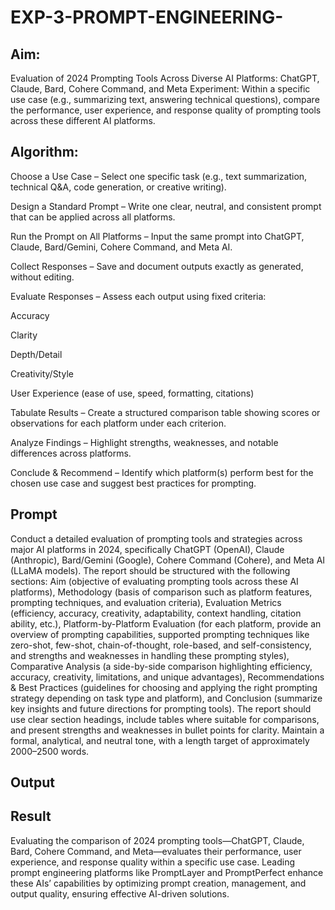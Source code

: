 # EXP-3-PROMPT-ENGINEERING-

## Aim: 
Evaluation of 2024 Prompting Tools Across Diverse AI Platforms: 
ChatGPT, Claude, Bard, Cohere Command, and Meta
Experiment:
Within a specific use case (e.g., summarizing text, answering technical questions), compare the performance, user experience, and response quality of prompting tools across these different AI platforms.

## Algorithm:
Choose a Use Case – Select one specific task (e.g., text summarization, technical Q&A, code generation, or creative writing).

Design a Standard Prompt – Write one clear, neutral, and consistent prompt that can be applied across all platforms.

Run the Prompt on All Platforms – Input the same prompt into ChatGPT, Claude, Bard/Gemini, Cohere Command, and Meta AI.

Collect Responses – Save and document outputs exactly as generated, without editing.

Evaluate Responses – Assess each output using fixed criteria:

Accuracy

Clarity

Depth/Detail

Creativity/Style

User Experience (ease of use, speed, formatting, citations)

Tabulate Results – Create a structured comparison table showing scores or observations for each platform under each criterion.

Analyze Findings – Highlight strengths, weaknesses, and notable differences across platforms.

Conclude & Recommend – Identify which platform(s) perform best for the chosen use case and suggest best practices for prompting.

## Prompt
Conduct a detailed evaluation of prompting tools and strategies across major AI platforms in 2024, specifically ChatGPT (OpenAI), Claude (Anthropic), Bard/Gemini (Google), Cohere Command (Cohere), and Meta AI (LLaMA models). The report should be structured with the following sections: Aim (objective of evaluating prompting tools across these AI platforms), Methodology (basis of comparison such as platform features, prompting techniques, and evaluation criteria), Evaluation Metrics (efficiency, accuracy, creativity, adaptability, context handling, citation ability, etc.), Platform-by-Platform Evaluation (for each platform, provide an overview of prompting capabilities, supported prompting techniques like zero-shot, few-shot, chain-of-thought, role-based, and self-consistency, and strengths and weaknesses in handling these prompting styles), Comparative Analysis (a side-by-side comparison highlighting efficiency, accuracy, creativity, limitations, and unique advantages), Recommendations & Best Practices (guidelines for choosing and applying the right prompting strategy depending on task type and platform), and Conclusion (summarize key insights and future directions for prompting tools). The report should use clear section headings, include tables where suitable for comparisons, and present strengths and weaknesses in bullet points for clarity. Maintain a formal, analytical, and neutral tone, with a length target of approximately 2000–2500 words.

## Output

## Result
Evaluating the comparison of 2024 prompting tools—ChatGPT, Claude, Bard, Cohere Command, and Meta—evaluates their performance, user experience, and response quality within a specific use case. Leading prompt engineering platforms like PromptLayer and PromptPerfect enhance these AIs’ capabilities by optimizing prompt creation, management, and output quality, ensuring effective AI-driven solutions.
